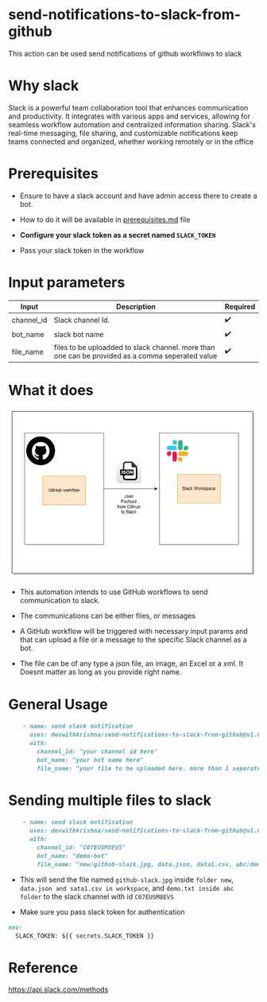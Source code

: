 # send-notifications-to-slack-from-github
This action can be used send notifications of github workflows to slack

# Why slack

Slack is a powerful team collaboration tool that enhances communication and productivity.
It integrates with various apps and services, allowing for seamless workflow automation and centralized information sharing.
Slack's real-time messaging, file sharing, and customizable notifications keep teams connected and organized,
whether working remotely or in the office

# Prerequisites

* Ensure to have a slack account and have admin access there to create a bot.

* How to do it will be available in [prerequisites.md](prerequisites.md) file

* **Configure your slack token as a secret named `SLACK_TOKEN`**

* Pass your slack token in the workflow


# Input parameters
| Input      | Description  | Required   |
|------------|--------------|------------|    
| channel_id | Slack channel Id.| :heavy_check_mark: |
| bot_name   | slack bot name | :heavy_check_mark: |
| file_name | files to be uploadded to slack channel. more than one can be provided as a comma seperated value | :heavy_check_mark: |


# What it does

![github-slack.jpg](github-slack.jpg)

* This automation intends to use GitHub workflows to send communication to slack.

* The communications can be either files, or messages

* A GitHub workflow will be triggered with necessary input params and that can upload a file or a message to the specific Slack channel as a bot.

* The file can be of any type a json file, an image, an Excel or a xml. It Doesnt matter as long as you provide right name.

# General Usage

```markdown
    - name: send slack notification
      uses: devwithkrishna/send-notifications-to-slack-from-github@v1.0.0
      with:
        channel_id: "your channel id here" 
        bot_name: "your bot name here"
        file_name: "your file to be uploaded here. more than 1 seperate by comma"
```

# Sending multiple files to slack
```markdown
    - name: send slack notification
      uses: devwithkrishna/send-notifications-to-slack-from-github@v1.0.0
      with:
        channel_id: "C07EUSM8EVS" 
        bot_name: "demo-bot"
        file_name: "new/github-slack.jpg, data.json, data1.csv, abc/demo.txt"
```
* This will send the file named `github-slack.jpg` inside `folder new`, `data.json and sata1.csv in workspace`, 
  and `demo.txt inside abc folder` to the slack channel with id `C07EUSM8EVS` 

* Make sure you pass slack token for authentication
```markdown
env:
  SLACK_TOKEN: ${{ secrets.SLACK_TOKEN }}
```

# Reference

https://api.slack.com/methods

